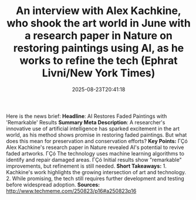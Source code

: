 ﻿---
title: "An interview with Alex Kachkine, who shook the art world in June with a research paper in Nature on restoring paintings using AI, as he works to refine the tech (Ephrat Livni/New York Times)"
date: "2025-08-23T20:41:18"
category: "Markets"
summary: ""
slug: "an interview with alex kachkine who shook the art world in j"
source_urls:
  - "http://www.techmeme.com/250823/p16#a250823p16"
seo:
  title: "An interview with Alex Kachkine, who shook the art world in June with a research paper in Nature on restoring paintings using AI, as he works to refine the tech (Ephrat Livni/New York Times) | Hash n Hedge"
  description: ""
  keywords: ["news", "markets", "brief"]
---
Here is the news brief:  **Headline**: AI Restores Faded Paintings with 'Remarkable' Results  **Summary Meta Description**: A researcher's innovative use of artificial intelligence has sparked excitement in the art world, as his method shows promise in restoring faded paintings. But what does this mean for preservation and conservation efforts?  **Key Points:**  ΓÇó Alex Kachkine's research paper in Nature revealed AI's potential to revive faded artworks. ΓÇó The technology uses machine learning algorithms to identify and repair damaged areas. ΓÇó Initial results show "remarkable" improvements, but refinement is still needed.  **Short Takeaways:**  1. Kachkine's work highlights the growing intersection of art and technology. 2. While promising, the tech still requires further development and testing before widespread adoption.  **Sources:** http://www.techmeme.com/250823/p16#a250823p16 
